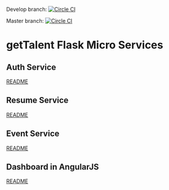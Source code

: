 Develop branch:
[![Circle CI](https://circleci.com/gh/gettalent/talent-flask-services/tree/develop.svg?style=svg&circle-token=51dd4e4631bf4a44e01c204e79e9110c8995f387)](https://circleci.com/gh/gettalent/talent-flask-services/tree/develop)

Master branch:
[![Circle CI](https://circleci.com/gh/gettalent/talent-flask-services/tree/develop.svg?style=svg&circle-token=51dd4e4631bf4a44e01c204e79e9110c8995f387)](https://circleci.com/gh/gettalent/talent-flask-services/tree/master)

getTalent Flask Micro Services
==============================

Auth Service
-----------
[README](auth_service/README.md)


Resume Service
-------------
[README](resume_parsing_service/README.md)


Event Service
-------------
[README](event_service/README.md)

Dashboard in AngularJS
----------------------
[README](dashboard/README.md)
